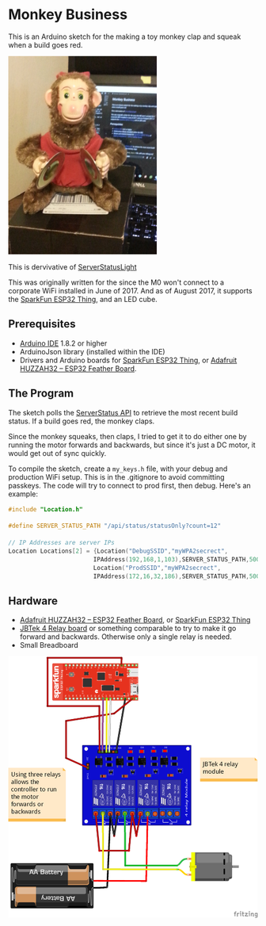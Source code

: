 # Monkey Business
This is an Arduino sketch for the making a toy monkey clap and squeak when a build goes red.

<img src="./Doc/monkey.jpg" width="300"><br/>

This is dervivative of [ServerStatusLight](https://github.com/Seekatar/ServerStatusLight)

This was originally written for the since the M0 won't connect to a corporate WiFi installed in June of 2017.  And as of August 2017, it supports the [SparkFun ESP32 Thing](https://www.sparkfun.com/products/13907), and an LED cube.
## Prerequisites
* [Arduino IDE](https://www.arduino.cc/en/Main/Software) 1.8.2 or higher
* ArduinoJson library (installed within the IDE)
* Drivers and Arduino boards for [SparkFun ESP32 Thing](https://www.sparkfun.com/products/13907), or [Adafruit HUZZAH32 – ESP32 Feather Board](https://www.adafruit.com/product/3405).

## The Program
The sketch polls the [ServerStatus API](https://github.com/seekatar/ServerStatus) to retrieve the most recent build status.  If a build goes red, the monkey claps.

Since the monkey squeaks, then claps, I tried to get it to do either one by running the motor forwards and backwards, but since it's just a DC motor, it would get out of sync quickly.

To compile the sketch, create a `my_keys.h` file, with your debug and production WiFi setup.  This is in the .gitignore to avoid committing passkeys.  The code will try to connect to prod first, then debug.  Here's an example:

```c
#include "Location.h"

#define SERVER_STATUS_PATH "/api/status/statusOnly?count=12"

// IP Addresses are server IPs
Location Locations[2] = {Location("DebugSSID","myWPA2secrect",
                        IPAddress(192,168,1,103),SERVER_STATUS_PATH,5000),
                        Location("ProdSSID","myWPA2secrect",
                        IPAddress(172,16,32,186),SERVER_STATUS_PATH,5000)};
```
## Hardware
* [Adafruit HUZZAH32 – ESP32 Feather Board](https://www.adafruit.com/product/3405), or [SparkFun ESP32 Thing](https://www.sparkfun.com/products/13907)
* [JBTek 4 Relay board](https://www.amazon.com/JBtek-Channel-Module-Arduino-Raspberry/dp/B00KTEN3TM/ref=sr_1_3?ie=UTF8&qid=1503920005&sr=8-3&keywords=4+relay+board) or something comparable to try to make it go forward and backwards.  Otherwise only a single relay is needed.
* Small Breadboard

<a href="./Doc/Monkey.fzz"><img src="./Doc/Monkey_bb.png"></a><br/>